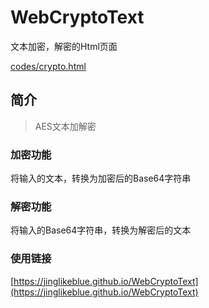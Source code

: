 # WebCryptoText

文本加密，解密的Html页面

[codes/crypto.html](./codes/crypto.html)

## 简介

> AES文本加解密

### 加密功能

将输入的文本，转换为加密后的Base64字符串

### 解密功能

将输入的Base64字符串，转换为解密后的文本

### 使用链接

[https://jinglikeblue.github.io/WebCryptoText](https://jinglikeblue.github.io/WebCryptoText)
